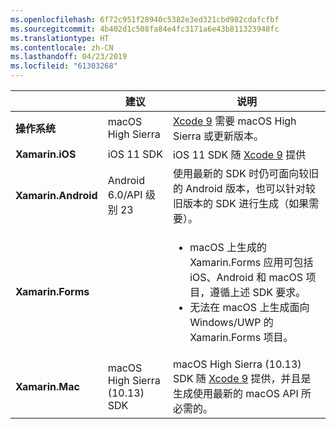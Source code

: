 ```yaml
---
ms.openlocfilehash: 6f72c951f28940c5382e3ed321cbd982cdafcfbf
ms.sourcegitcommit: 4b402d1c508fa84e4fc3171a6e43b811323948fc
ms.translationtype: HT
ms.contentlocale: zh-CN
ms.lasthandoff: 04/23/2019
ms.locfileid: "61303268"
---
```

||建议|说明|
|---|---|---|
|**操作系统**|macOS High Sierra|[Xcode 9](https://developer.apple.com/library/archive/releasenotes/DeveloperTools/RN-Xcode/Chapters/Introduction.html#//apple_ref/doc/uid/TP40001051-CH1-SW876) 需要 macOS High Sierra 或更新版本。|
|**Xamarin.iOS**|iOS 11 SDK|iOS 11 SDK 随 [Xcode 9](https://developer.apple.com/library/archive/releasenotes/DeveloperTools/RN-Xcode/Chapters/Introduction.html#//apple_ref/doc/uid/TP40001051-CH1-SW876) 提供|
|**Xamarin.Android**|Android 6.0/API 级别 23|使用最新的 SDK 时仍可面向较旧的 Android 版本，也可以针对较旧版本的 SDK 进行生成（如果需要）。|
|**Xamarin.Forms**||<ul><li>macOS 上生成的 Xamarin.Forms 应用可包括 iOS、Android 和 macOS 项目，遵循上述 SDK 要求。</li><li>无法在 macOS 上生成面向 Windows/UWP 的 Xamarin.Forms 项目。</li></ul>|
|**Xamarin.Mac**|macOS High Sierra (10.13) SDK|macOS High Sierra (10.13) SDK 随 [Xcode 9](https://developer.apple.com/library/archive/releasenotes/DeveloperTools/RN-Xcode/Chapters/Introduction.html#//apple_ref/doc/uid/TP40001051-CH1-SW876) 提供，并且是生成使用最新的 macOS API 所必需的。|
